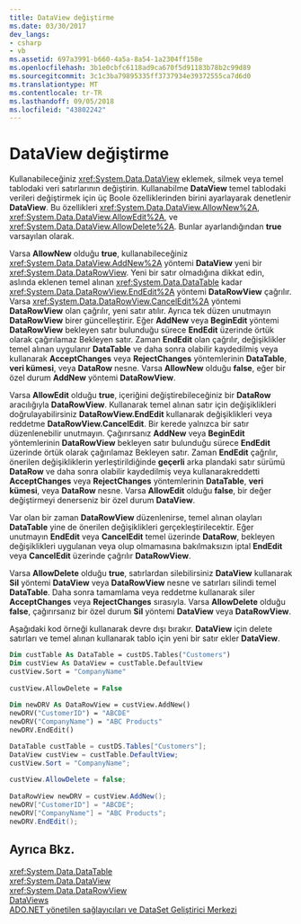 ```yaml
---
title: DataView değiştirme
ms.date: 03/30/2017
dev_langs:
- csharp
- vb
ms.assetid: 697a3991-b660-4a5a-8a54-1a2304ff158e
ms.openlocfilehash: 3b1e0cbfc6118ad9ca670f5d91183b78b2c99d89
ms.sourcegitcommit: 3c1c3ba79895335ff3737934e39372555ca7d6d0
ms.translationtype: MT
ms.contentlocale: tr-TR
ms.lasthandoff: 09/05/2018
ms.locfileid: "43802242"
---
```

# <a name="modifying-dataviews"></a>DataView değiştirme
Kullanabileceğiniz <xref:System.Data.DataView> eklemek, silmek veya temel tablodaki veri satırlarının değiştirin. Kullanabilme **DataView** temel tablodaki verileri değiştirmek için üç Boole özelliklerinden birini ayarlayarak denetlenir **DataView**. Bu özellikleri <xref:System.Data.DataView.AllowNew%2A>, <xref:System.Data.DataView.AllowEdit%2A>, ve <xref:System.Data.DataView.AllowDelete%2A>. Bunlar ayarlandığından **true** varsayılan olarak.  
  
 Varsa **AllowNew** olduğu **true**, kullanabileceğiniz <xref:System.Data.DataView.AddNew%2A> yöntemi **DataView** yeni bir <xref:System.Data.DataRowView>. Yeni bir satır olmadığına dikkat edin, aslında eklenen temel alınan <xref:System.Data.DataTable> kadar <xref:System.Data.DataRowView.EndEdit%2A> yöntemi **DataRowView** çağrılır. Varsa <xref:System.Data.DataRowView.CancelEdit%2A> yöntemi **DataRowView** olan çağrılır, yeni satır atılır. Ayrıca tek düzen unutmayın **DataRowView** birer güncelleştirir. Eğer **AddNew** veya **BeginEdit** yöntemi **DataRowView** bekleyen satır bulunduğu sürece **EndEdit** üzerinde örtük olarak çağırılamaz Bekleyen satır. Zaman **EndEdit** olan çağrılır, değişiklikler temel alınan uygulanır **DataTable** ve daha sonra olabilir kaydedilmiş veya kullanarak **AcceptChanges** veya  **RejectChanges** yöntemlerinin **DataTable**, **veri kümesi**, veya **DataRow** nesne. Varsa **AllowNew** olduğu **false**, eğer bir özel durum **AddNew** yöntemi **DataRowView**.  
  
 Varsa **AllowEdit** olduğu **true**, içeriğini değiştirebileceğiniz bir **DataRow** aracılığıyla **DataRowView**. Kullanarak temel alınan satır için değişiklikleri doğrulayabilirsiniz **DataRowView.EndEdit** kullanarak değişiklikleri veya reddetme **DataRowView.CancelEdit**. Bir kerede yalnızca bir satır düzenlenebilir unutmayın. Çağırırsanız **AddNew** veya **BeginEdit** yöntemlerinin **DataRowView** bekleyen satır bulunduğu sürece **EndEdit** üzerinde örtük olarak çağırılamaz Bekleyen satır. Zaman **EndEdit** çağrılır, önerilen değişikliklerin yerleştirildiğinde **geçerli** arka plandaki satır sürümü **DataRow** ve daha sonra olabilir kaydedilmiş veya kullanarakreddetti **AcceptChanges** veya **RejectChanges** yöntemlerinin **DataTable**, **veri kümesi**, veya **DataRow** nesne. Varsa **AllowEdit** olduğu **false**, bir değer değiştirmeyi denerseniz bir özel durum **DataView**.  
  
 Var olan bir zaman **DataRowView** düzenlenirse, temel alınan olayları **DataTable** yine de önerilen değişiklikleri gerçekleştirilecektir. Eğer unutmayın **EndEdit** veya **CancelEdit** temel üzerinde **DataRow**, bekleyen değişiklikleri uygulanan veya olup olmamasına bakılmaksızın iptal  **EndEdit** veya **CancelEdit** üzerinde çağrılır **DataRowView**.  
  
 Varsa **AllowDelete** olduğu **true**, satırlardan silebilirsiniz **DataView** kullanarak **Sil** yöntemi **DataView**  veya **DataRowView** nesne ve satırları silindi temel **DataTable**. Daha sonra tamamlama veya reddetme kullanarak siler **AcceptChanges** veya **RejectChanges** sırasıyla. Varsa **AllowDelete** olduğu **false**, çağırırsanız bir özel durum **Sil** yöntemi **DataView** veya  **DataRowView**.  
  
 Aşağıdaki kod örneği kullanarak devre dışı bırakır. **DataView** için delete satırları ve temel alınan kullanarak tablo için yeni bir satır ekler **DataView**.  
  
```vb  
Dim custTable As DataTable = custDS.Tables("Customers")  
Dim custView As DataView = custTable.DefaultView  
custView.Sort = "CompanyName"  
  
custView.AllowDelete = False  
  
Dim newDRV As DataRowView = custView.AddNew()  
newDRV("CustomerID") = "ABCDE"  
newDRV("CompanyName") = "ABC Products"  
newDRV.EndEdit()  
```  
  
```csharp  
DataTable custTable = custDS.Tables["Customers"];  
DataView custView = custTable.DefaultView;  
custView.Sort = "CompanyName";  
  
custView.AllowDelete = false;  
  
DataRowView newDRV = custView.AddNew();  
newDRV["CustomerID"] = "ABCDE";  
newDRV["CompanyName"] = "ABC Products";  
newDRV.EndEdit();  
```  
  
## <a name="see-also"></a>Ayrıca Bkz.  
 <xref:System.Data.DataTable>  
 <xref:System.Data.DataView>  
 <xref:System.Data.DataRowView>  
 [DataViews](../../../../../docs/framework/data/adonet/dataset-datatable-dataview/dataviews.md)  
 [ADO.NET yönetilen sağlayıcıları ve DataSet Geliştirici Merkezi](https://go.microsoft.com/fwlink/?LinkId=217917)
